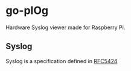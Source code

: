 # go-pIOg

Hardware Syslog viewer made for Raspberry Pi.

## Syslog

Syslog is a specification defined in [RFC5424](docs/rfc5424.pdf)